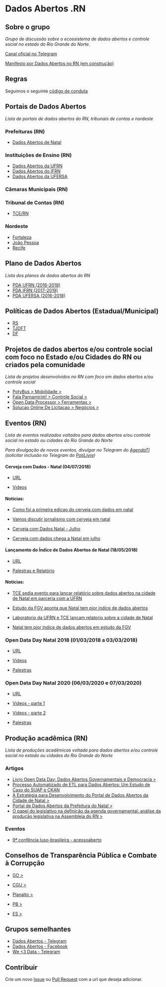 # Dados Abertos .RN

## Sobre o grupo

_Grupo de discussão sobre o ecossistema de dados abertos e controle social no estado do Rio Grande do Norte._

[Canal oficial no Telegram](https://t.me/dadosabertosrn)

[Manifesto por Dados Abertos no RN (em construção)](https://docs.google.com/document/d/1ZFteWtfaxR-9Hr6i3g0C7dsu6wx3WaQJnr6nfq6rV7c/edit?usp=sharing)

## Regras

Seguimos o seguinte [código de conduta](https://github.com/brazil-it-groups/code-of-conduct)

## Portais de Dados Abertos

_Lista de portais de dados abertos do RN, tribunais de contas e nordeste_

### Prefeituras (RN)

   - [Dados Abertos de Natal](http://dados.natal.br/)

### Instituições de Ensino (RN)

   - [Dados Abertos da UFRN](http://dados.ufrn.br/)
   - [Dados Abertos do IFRN](https://dados.ifrn.edu.br/)
   - [Dados Abertos da UFERSA](http://dadosabertos.ufersa.edu.br/)

### Câmaras Municipais (RN)

### Tribunal de Contas (RN)

   - [TCE/RN](http://apidadosabertos.tce.rn.gov.br/)

### Nordeste

   - [Fortaleza](http://dados.fortaleza.ce.gov.br/)
   - [João Pessoa](https://transparencia.joaopessoa.pb.gov.br/#/dados-abertos)
   - [Recife](http://dados.recife.pe.gov.br/)

## Plano de Dados Abertos

_Lista dos planos de dados abertos do RN_

   - [PDA UFRN (2016-2018)](http://www.ufrn.br/resources/documentos/planodedadosabertos/Plano-PDA-7out2016.pdf)
   - [PDA IFRN (2017-2019)](http://portal.ifrn.edu.br/conselhos/consup/resolucoes/2017/resolucao-no-21-2017/at_download/file)
   - [PDA UFERSA (2016-2018)](https://documentos.ufersa.edu.br/wp-content/uploads/sites/79/2016/11/PDA_PLANO_DE_DADOS_ABERTOS-UFERSA-2016-2018-1.pdf)

## Políticas de Dados Abertos (Estadual/Municipal)

   - [RS](http://www.al.rs.gov.br/filerepository/repLegis/arquivos/DEC%2053.523.pdf)
   - [TJDFT](https://www.tjdft.jus.br/publicacoes/publicacoes-oficiais/portarias-conjuntas-gpr-e-cg/2018/portaria-conjunta-32-de-17-04-2018)
   - [DF](http://www.sinj.df.gov.br/sinj/Norma/2a90db6875624a65936a47e18e1c337b/exec_dec_38354_2017.html)

## Projetos de dados abertos e/ou controle social com foco no Estado e/ou Cidades do RN ou criados pela comunidade

_Lista de projetos desenvolvidos no RN com foco em dados abertos e/ou controle social_

   - [PotyBus > Mobilidade >](http://www.potybus.com.br/)
   - [Fala Parnamirim! > Controle Social >](https://play.google.com/store/apps/details?id=br.com.falaparnamirim.app)
   - [Open Data Processor > Ferramentas >](http://opendataprocessor.com/)
   - [Solucao Online De Licitacao > Negócios >](https://github.com/SolucaoOnlineDeLicitacao)

## Eventos (RN)

_Lista de eventos realizados voltados para dados abertos e/ou controle social no estado ou cidades do Rio Grande do Norte_

_Para divulgação de novos eventos, divulgar no Telegram do [AgendaTI](https://t.me/agendatirn) (solicitar inclusão no Telegram do [PotiLivre](https://t.me/potilivre))_

#### Cerveja com Dados - Natal (04/07/2018)

  - [URL](https://escoladedados.org/2018/06/25/cerveja-com-dados-chega-a-natal-em-julho/)

  - [Videos](https://www.youtube.com/playlist?list=PLLxONs9vR9TEEfaC-yZKbsYAQBoIpoc2d)


#### Notícias: 

  - [Como foi a primeira edicao do cerveja com dados em natal](http://www.brechando.com/2018/07/como-foi-a-primeira-edicao-do-cerveja-com-dados-em-natal/) 

  - [Vamos discutir jornalismo com cerveja em natal](http://www.brechando.com/2018/06/vamos-discutir-jornalismo-com-cerveja-em-natal/)

  - [Cerveja com Dados Natal - Julho](https://www.meetup.com/pt-BR/Cerveja-com-Dados/events/252003534/)

  - [Cerveja com dados chega a Natal em julho](https://escoladedados.org/2018/06/25/cerveja-com-dados-chega-a-natal-em-julho/)

#### Lançamento do Índice de Dados Abertos de Natal (18/05/2018)

 - [URL](http://www.tce.rn.gov.br/Noticias/NoticiaDetalhada/3602)

 - [Palestras e Relatório](http://www.labgov.com.br/arquivos)

#### Notícias:

- [TCE sedia evento para lançar relatório sobre dados abertos na cidade de Natal em parceria com a UFRN](http://www.tce.rn.gov.br/Noticias/NoticiaDetalhada/3602)

 - [Estudo da FGV aponta que Natal tem pior índice de dados abertos](https://www.blogdobg.com.br/estudo-da-fgv-aponta-que-natal-tem-pior-indice-de-dados-abertos/)

 - [Laboratorio da UFRN e TCE lancam relatorio sobre a cidade de Natal](http://nominuto.com/noticias/cidades/laboratorio-da-ufrn-e-tce-lancam-relatorio-sobre-a-cidade-de-natal/169361/)

- [Natal tem pior índice de dados abertos em estudo da FGV](https://g1.globo.com/rn/rio-grande-do-norte/noticia/natal-tem-pior-indice-de-dados-abertos-em-estudo-da-fgv.ghtml)

### Open Data Day Natal 2018 (01/03/2018 a 03/03/2018)

- [URL](http://sigeventos.ufrn.br/eventos/public/evento/opendataday2018/)

- [Videos](https://www.youtube.com/watch?v=hOaZ1NRauuc&list=PLGGmw0KAzihA9816hShgOYGjsrbKWWRR1)

- [Palestras](http://sigeventos.ufrn.br/eventos/public/evento/opendataday2018/documentos/view)

### Open Data Day Natal 2020 (06/03/2020 e 07/03/2020)

- [URL]()

- [Videos - parte 1](https://www.youtube.com/watch?v=AINg6P7jVrM)

- [Videos - parte 2](https://www.youtube.com/watch?v=6_yng3xTUzQ)

- [Palestras]()

## Produção acadêmica (RN)

_Lista de produções acadêmicas voltada para dados abertos e/ou controle social no estado ou cidades do Rio Grande do Norte_

### Artigos

   - [Livro Open Data Day: Dados Abertos Governamentais e Democracia >](http://www.labgov.com.br/arquivos)
   - [Processo Automatizado de ETL para Dados Abertos: Um Estudo de Caso do SUAP e CKAN](https://www.researchgate.net/publication/321171512_Processo_Automatizado_de_ETL_para_Dados_Abertos_Um_Estudo_de_Caso_do_SUAP_e_CKAN)
   - [A Estratégia para Desenvolvimento do Portal de Dados Abertos da Cidade de Natal >](http://smartmetropolis.imd.ufrn.br/workshops/2016/papers/ST2-5.pdf)
   - [Portal de Dados Abertos da Prefeitura do Natal >](http://smartmetropolis.imd.ufrn.br/wp-content/uploads/2017/03/RT3-WP5-middleware-parte3.pdf)
   - [O papel do legislativo na definição da agenda governamental: análise da produção legislativa na Assembleia do RN >](https://repositorio.ufrn.br/jspui/handle/123456789/25553)

### Eventos

   - [9ª confência luso-brasileira - acessoaberto](http://confoa.rcaap.pt/2018/)

## Conselhos de Transparência Pública e Combate à Corrupção

   - [GO    >](http://www.transparencia.go.gov.br/portaldatransparencia/institucional/conselho-de-transparencia-publica-e-combate-a-corrupcao)
   - [CGU    >](http://www.cgu.gov.br/assuntos/transparencia-publica/conselho-da-transparencia)

   - [Planalto   >](http://www.planalto.gov.br/ccivil_03/_Ato2015-2018/2018/Decreto/D9468.html)
   - [PB    >](http://transparencia.pb.gov.br/conselhos-estaduais/ctpcc)
   - [ES    >](https://secont.es.gov.br/conselho-de-transparencia)

## Grupos semelhantes

   - [Dados Abertos - Telegram](https://t.me/dadosabertos)
   - [Dados Abertos - Facebook](https://www.facebook.com/groups/dadosabertos/)
   - [We <3 Data - Telegram](https://t.me/we_data)

## Contribuir

Crie um novo [Issue](https://github.com/dados-abertos-rn/DadosAbertosRN/issues) ou [Pull Request](https://github.com/dados-abertos-rn/DadosAbertosRN/pulls) com a url que deseja adicionar.
